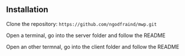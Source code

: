 ## Installation

Clone the repository: `https://github.com/ngodfraind/mwp.git`

Open a terminal, go into the server folder and follow the README

Open an other termnal, go into the client folder and follow the README
